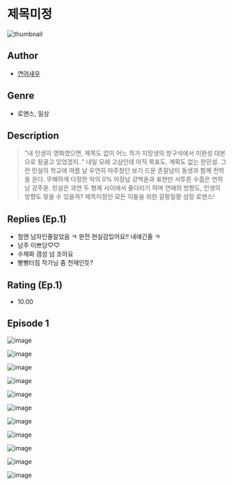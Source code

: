 # 제목미정
![thumbnail](https://image-comic.pstatic.net/user_contents_data/challenge_comic/2023/05/23/327219/upload_3702628720510842162_480x623.jpeg)

## Author
- [연어새우](https://comic.naver.com/artistTitle?id=327219)

## Genre
- 로맨스, 일상

## Description
> "내 인생이 영화였으면, 제목도 없이 어느 작가 지망생의 방구석에서 미완성 대본으로 뒹굴고 있었겠지.." 내일 모레 고삼인데 아직 목표도, 계획도 없는 한민설. 그런 민설의 학교에 여름 날 우연히 마주쳤던 보기 드문 존잘남이 동생과 함께 전학을 온다. 무해하게 다정한 악의 0% 어장남 강백윤과 표현만 서투른 수줍은 연하남 강주윤. 민설은 과연 두 형제 사이에서 줄다리기 하며 연애의 방향도, 인생의 방향도 찾을 수 있을까? 제목미정인 모든 이들을 위한 갈팡질팡 성장 로맨스!

## Replies (Ep.1)
- 첨엔 남자인줄알았음 ㅋ 완전 현실감있어요!! 내얘긴줄 ㅋ
- 남주 이쁘당♡♡
- 수채화 갬성 넘 조아요
- 빵빵터짐 작가님 좀 천재인듯?

## Rating (Ep.1)
- 10.00

## Episode 1
![image](https://image-comic.pstatic.net/user_contents_data/challenge_comic/2023/05/23/327219/upload_3487247784340632883.jpeg)

![image](https://image-comic.pstatic.net/user_contents_data/challenge_comic/2023/05/23/327219/upload_7089844727031543863.jpeg)

![image](https://image-comic.pstatic.net/user_contents_data/challenge_comic/2023/05/23/327219/upload_3473226619541479728.jpeg)

![image](https://image-comic.pstatic.net/user_contents_data/challenge_comic/2023/05/23/327219/upload_3835206750289552439.jpeg)

![image](https://image-comic.pstatic.net/user_contents_data/challenge_comic/2023/05/23/327219/upload_3832626192204652849.jpeg)

![image](https://image-comic.pstatic.net/user_contents_data/challenge_comic/2023/05/23/327219/upload_7003723473875264355.jpeg)

![image](https://image-comic.pstatic.net/user_contents_data/challenge_comic/2023/05/23/327219/upload_7017505654524359988.jpeg)

![image](https://image-comic.pstatic.net/user_contents_data/challenge_comic/2023/05/23/327219/upload_7147271094874290277.jpeg)

![image](https://image-comic.pstatic.net/user_contents_data/challenge_comic/2023/05/23/327219/upload_3991145167288033889.jpeg)

![image](https://image-comic.pstatic.net/user_contents_data/challenge_comic/2023/05/23/327219/upload_3761408620637807160.jpeg)

![image](https://image-comic.pstatic.net/user_contents_data/challenge_comic/2023/05/23/327219/upload_4123108377480947046.jpeg)
